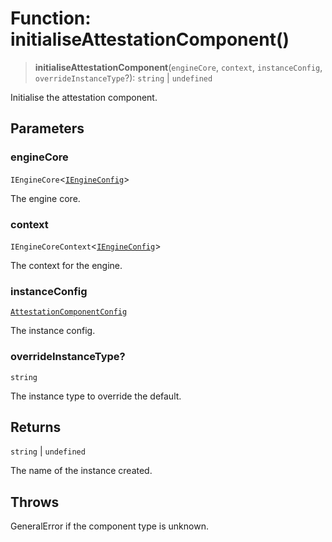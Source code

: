 # Function: initialiseAttestationComponent()

> **initialiseAttestationComponent**(`engineCore`, `context`, `instanceConfig`, `overrideInstanceType`?): `string` \| `undefined`

Initialise the attestation component.

## Parameters

### engineCore

`IEngineCore`\<[`IEngineConfig`](../interfaces/IEngineConfig.md)\>

The engine core.

### context

`IEngineCoreContext`\<[`IEngineConfig`](../interfaces/IEngineConfig.md)\>

The context for the engine.

### instanceConfig

[`AttestationComponentConfig`](../type-aliases/AttestationComponentConfig.md)

The instance config.

### overrideInstanceType?

`string`

The instance type to override the default.

## Returns

`string` \| `undefined`

The name of the instance created.

## Throws

GeneralError if the component type is unknown.
